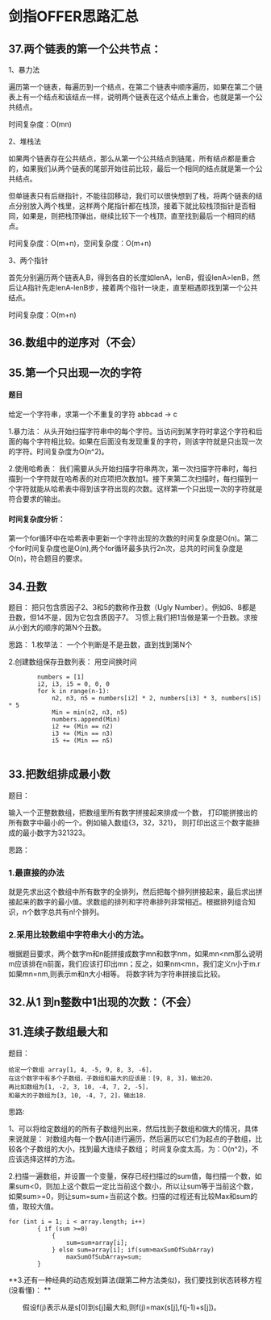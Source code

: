 # 剑指OFFER思路汇总


## 37.两个链表的第一个公共节点：

1、暴力法

遍历第一个链表，每遍历到一个结点，在第二个链表中顺序遍历，如果在第二个链表上有一个结点和该结点一样，说明两个链表在这个结点上重合，也就是第一个公共结点。

时间复杂度：O(mn)

2、堆栈法

如果两个链表存在公共结点，那么从第一个公共结点到链尾，所有结点都是重合的，如果我们从两个链表的尾部开始往前比较，最后一个相同的结点就是第一个公共结点。

但单链表只有后继指针，不能往回移动，我们可以很快想到了栈，将两个链表的结点分别放入两个栈里，这样两个尾指针都在栈顶，接着下就比较栈顶指针是否相同，如果是，则把栈顶弹出，继续比较下一个栈顶，直至找到最后一个相同的结点。

时间复杂度：O(m+n)，空间复杂度：O(m+n)

3、两个指针

首先分别遍历两个链表A,B，得到各自的长度如lenA，lenB，假设lenA>lenB，然后让A指针先走lenA-lenB步，接着两个指针一块走，直至相遇即找到第一个公共结点。

时间复杂度：O(m+n)

## 36.数组中的逆序对（不会）


## 35.第一个只出现一次的字符

#### 题目

给定一个字符串，求第一个不重复的字符 abbcad -> c

1.暴力法：
从头开始扫描字符串中的每个字符。当访问到某字符时拿这个字符和后面的每个字符相比较。如果在后面没有发现重复的字符，则该字符就是只出现一次的字符。时间复杂度为O(n^2)。

2.使用哈希表：
我们需要从头开始扫描字符串两次，第一次扫描字符串时，每扫描到一个字符就在哈希表的对应项把次数加1。接下来第二次扫描时，每扫描到一个字符就能从哈希表中得到该字符出现的次数。这样第一个只出现一次的字符就是符合要求的输出。
#### 时间复杂度分析：

第一个for循环中在哈希表中更新一个字符出现的次数的时间复杂度是O(n)。第二个for时间复杂度也是O(n),两个for循环最多执行2n次，总共的时间复杂度是O(n)，符合题目的要求。

## 34.丑数
题目：
把只包含质因子2、3和5的数称作丑数（Ugly Number）。例如6、8都是丑数，但14不是，因为它包含质因子7。 习惯上我们把1当做是第一个丑数。求按从小到大的顺序的第N个丑数。

思路：
1.枚举法：
一个个判断是不是丑数，直到找到第N个

2.创建数组保存丑数列表：
 用空间换时间

```
        numbers = [1]
        i2, i3, i5 = 0, 0, 0
        for k in range(n-1):
            n2, n3, n5 = numbers[i2] * 2, numbers[i3] * 3, numbers[i5] * 5
            Min = min(n2, n3, n5)
            numbers.append(Min)
            i2 += (Min == n2)
            i3 += (Min == n3)
            i5 += (Min == n5)
            
  ```



## 33.把数组排成最小数

题目：

输入一个正整数数组，把数组里所有数字拼接起来排成一个数，
    打印能拼接出的所有数字中最小的一个。例如输入数组{3，32，321}，
    则打印出这三个数字能排成的最小数字为321323。


思路：

### 1.最直接的办法

就是先求出这个数组中所有数字的全排列，然后把每个排列拼接起来，最后求出拼接起来的数字的最小值。求数组的排列和字符串排列非常相近。根据排列组合知识，n个数字总共有n!个排列。


### 2.采用比较数组中字符串大小的方法。

根据题目要求，两个数字m和n能拼接成数字mn和数字nm，如果mn<nm那么说明m应该排在n前面，我们应该打印出mn；反之，如果nm<mn，我们定义n小于m.r如果mn=nm,则表示m和n大小相等。
将数字转为字符串拼接后比较。

## 32.从1 到n整数中1出现的次数：（不会）

## 31.连续子数组最大和

题目：

```
给定一个数组 array[1, 4, -5, 9, 8, 3, -6]，
在这个数字中有多个子数组，子数组和最大的应该是：[9, 8, 3]，输出20，
再比如数组为[1, -2, 3, 10, -4, 7, 2, -5]，
和最大的子数组为[3, 10, -4, 7, 2]，输出18.
```



思路:

1、可以将给定数组的的所有子数组列出来，然后找到子数组和做大的情况，具体来说就是： 对数组内每一个数A[i]进行遍历，然后遍历以它们为起点的子数组，比较各个子数组的大小，找到最大连续子数组；
时间复杂度太高，为：O(n^2)，不应该选择这样的方法。

2.扫描一遍数组，并设置一个变量，保存已经扫描过的sum值，每扫描一个数，如果sum<0，则加上这个数后一定比当前这个数小，所以让sum等于当前这个数，如果sum>=0，则让sum=sum+当前这个数。扫描的过程还有比较Max和sum的值，取较大值。
```  
for (int i = 1; i < array.length; i++)
        { if (sum >=0)
            {
                sum=sum+array[i];
            } else sum=array[i]; if(sum>maxSumOfSubArray)
                maxSumOfSubArray=sum;
        }
```

**3.还有一种经典的动态规划算法(跟第二种方法类似)，我们要找到状态转移方程(没看懂)： **

　　假设f(j)表示从是s[0]到s[j]最大和,则f(j)=max(s[j],f(j-1)+s[j])。



